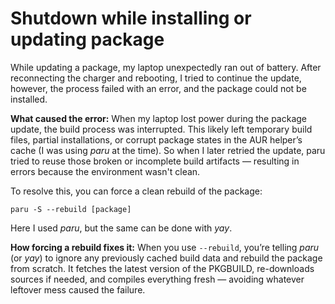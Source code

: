 # Shutdown while installing or updating package

While updating a package, my laptop unexpectedly ran out of battery. After reconnecting the charger and rebooting, I tried to continue the update, however, the process failed with an error, and the package could not be installed.

**What caused the error:** When my laptop lost power during the package update, the build process was interrupted. This likely left temporary build files, partial installations, or corrupt package states in the AUR helper’s cache (I was using *paru* at the time). So when I later retried the update, paru tried to reuse those broken or incomplete build artifacts — resulting in errors because the environment wasn't clean.

To resolve this, you can force a clean rebuild of the package:
```
paru -S --rebuild [package]
```

Here I used *paru*, but the same can be done with *yay*.

**How forcing a rebuild fixes it:** When you use `--rebuild`, you’re telling *paru* (or *yay*) to ignore any previously cached build data and rebuild the package from scratch. It fetches the latest version of the PKGBUILD, re-downloads sources if needed, and compiles everything fresh — avoiding whatever leftover mess caused the failure.
